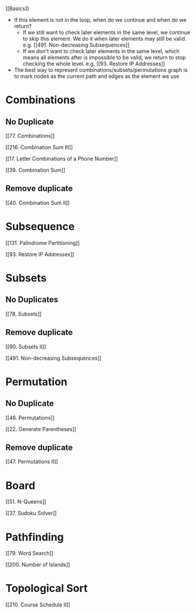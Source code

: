 [[Basics]]

- If this element is not in the loop, when do we continue and when do we return?
	- If we still want to check later elements in the same level, we continue to skip this element. We do it when later elements may still be valid. e.g. [[491. Non-decreasing Subsequences]]
	- If we don't want to check later elements in the same level, which means all elements after is impossible to be valid, we return to stop checking the whole level. e.g. [[93. Restore IP Addresses]]
- The best way to represent combinations/subsets/permutations graph is to mark nodes as the current path and edges as the element we use
# Combinations

## No Duplicate

[[77. Combinations]]

[[216. Combination Sum III]]

[[17. Letter Combinations of a Phone Number]]

[[39. Combination Sum]]

## Remove duplicate

[[40. Combination Sum II]]

  

# Subsequence 

[[131. Palindrome Partitioning]]

[[93. Restore IP Addresses]]


  

# Subsets

## No Duplicates

[[78. Subsets]]

## Remove duplicate

[[90. Subsets II]]

[[491. Non-decreasing Subsequences]]


  

# Permutation

## No Duplicate

[[46. Permutations]]

[[22. Generate Parentheses]]
## Remove duplicate

[[47. Permutations II]]

# Board

[[51. N-Queens]]

[[37. Sudoku Solver]]

# Pathfinding

[[79. Word Search]]

[[200. Number of Islands]]

# Topological Sort

[[210. Course Schedule II]]